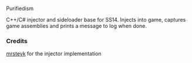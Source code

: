 Purifiedism

C++/C# injector and sideloader base for SS14.
Injects into game, captures game assemblies and prints a message to log when done.

### Credits

[mrsteyk](https://github.com/mrsteyk) for the injector implementation
